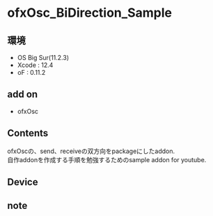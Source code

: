 # ofxOsc_BiDirection_Sample #

## 環境 ##
*	OS Big Sur(11.2.3)
*	Xcode : 12.4
*	oF : 0.11.2

## add on ##
*	ofxOsc

## Contents ##
ofxOscの、send、receiveの双方向をpackageにしたaddon.  
自作addonを作成する手順を勉強するためのsample addon for youtube.

## Device ##


## note ##







